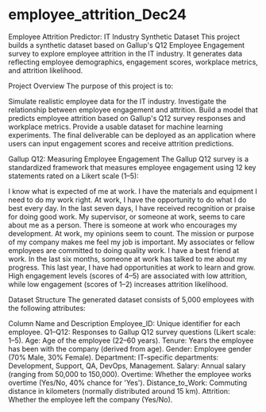 # employee_attrition_Dec24

Employee Attrition Predictor: IT Industry Synthetic Dataset
This project builds a synthetic dataset based on Gallup's Q12 Employee Engagement survey to explore employee attrition in the IT industry. It generates data reflecting employee demographics, engagement scores, workplace metrics, and attrition likelihood.

Project Overview
The purpose of this project is to:

Simulate realistic employee data for the IT industry.
Investigate the relationship between employee engagement and attrition.
Build a model that predicts employee attrition based on Gallup's Q12 survey responses and workplace metrics.
Provide a usable dataset for machine learning experiments.
The final deliverable can be deployed as an application where users can input engagement scores and receive attrition predictions.

Gallup Q12: Measuring Employee Engagement
The Gallup Q12 survey is a standardized framework that measures employee engagement using 12 key statements rated on a Likert scale (1–5):

I know what is expected of me at work.
I have the materials and equipment I need to do my work right.
At work, I have the opportunity to do what I do best every day.
In the last seven days, I have received recognition or praise for doing good work.
My supervisor, or someone at work, seems to care about me as a person.
There is someone at work who encourages my development.
At work, my opinions seem to count.
The mission or purpose of my company makes me feel my job is important.
My associates or fellow employees are committed to doing quality work.
I have a best friend at work.
In the last six months, someone at work has talked to me about my progress.
This last year, I have had opportunities at work to learn and grow.
High engagement levels (scores of 4–5) are associated with low attrition, while low engagement (scores of 1–2) increases attrition likelihood.


Dataset Structure
The generated dataset consists of 5,000 employees with the following attributes:


Column Name	and Description
Employee_ID:	Unique identifier for each employee.
Q1–Q12: 	Responses to Gallup Q12 survey questions (Likert scale: 1–5).
Age: 	Age of the employee (22–60 years).
Tenure: 	Years the employee has been with the company (derived from age).
Gender: 	Employee gender (70% Male, 30% Female).
Department: 	IT-specific departments: Development, Support, QA, DevOps, Management.
Salary:	Annual salary (ranging from 50,000 to 150,000).
Overtime:	Whether the employee works overtime (Yes/No, 40% chance for 'Yes').
Distance_to_Work:	Commuting distance in kilometers (normally distributed around 15 km).
Attrition:	Whether the employee left the company (Yes/No).


